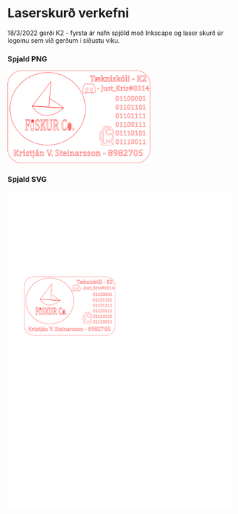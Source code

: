 # Laserskurð verkefni

18/3/2022 gerði K2 - fyrsta ár nafn spjöld með Inkscape og laser skurð úr logoinu sem við gerðum í síðustu viku.

### Spjald PNG
![spjald](laser.png)

### Spjald SVG
![spjald2](laser.svg)
